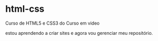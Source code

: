 # html-css
 Curso de HTML5 e CSS3 do Curso em video

estou aprendendo a criar sites e agora vou gerenciar meu repositório.